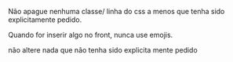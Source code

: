 Não apague nenhuma classe/ linha do css a menos que tenha sido explicitamente pedido.

Quando for inserir algo no front, nunca use emojis.

não altere nada que não tenha sido explicita mente pedido
